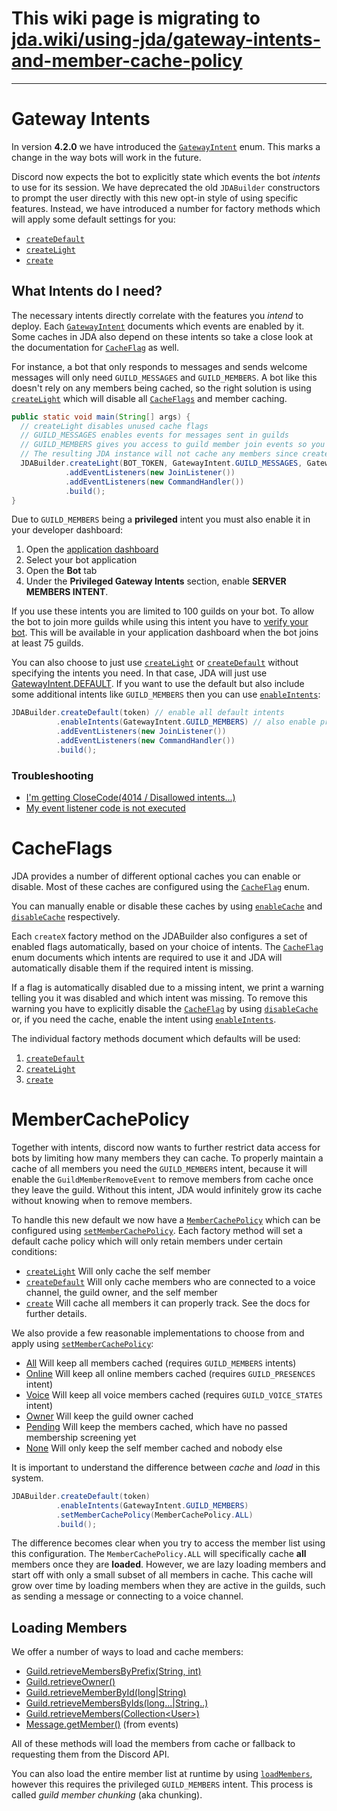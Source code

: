[GatewayIntent]: https://ci.dv8tion.net/job/JDA/javadoc/net/dv8tion/jda/api/requests/GatewayIntent.html
[createDefault]: https://ci.dv8tion.net/job/JDA/javadoc/net/dv8tion/jda/api/JDABuilder.html#createDefault(java.lang.String)
[createLight]: https://ci.dv8tion.net/job/JDA/javadoc/net/dv8tion/jda/api/JDABuilder.html#createLight(java.lang.String)
[create]: https://ci.dv8tion.net/job/JDA/javadoc/net/dv8tion/jda/api/JDABuilder.html#create(java.lang.String,net.dv8tion.jda.api.requests.GatewayIntent,net.dv8tion.jda.api.requests.GatewayIntent...)
[CacheFlag]: https://ci.dv8tion.net/job/JDA/javadoc/net/dv8tion/jda/api/utils/cache/CacheFlag.html
[GatewayIntent.DEFAULT]: https://ci.dv8tion.net/job/JDA/javadoc/net/dv8tion/jda/api/requests/GatewayIntent.html#DEFAULT
[enableCache]: https://ci.dv8tion.net/job/JDA/javadoc/net/dv8tion/jda/api/JDABuilder.html#enableCache(net.dv8tion.jda.api.utils.cache.CacheFlag,net.dv8tion.jda.api.utils.cache.CacheFlag...)
[disableCache]: https://ci.dv8tion.net/job/JDA/javadoc/net/dv8tion/jda/api/JDABuilder.html#disableCache(net.dv8tion.jda.api.utils.cache.CacheFlag,net.dv8tion.jda.api.utils.cache.CacheFlag...)
[enableIntents]: https://ci.dv8tion.net/job/JDA/javadoc/net/dv8tion/jda/api/JDABuilder.html#enableIntents(net.dv8tion.jda.api.requests.GatewayIntent,net.dv8tion.jda.api.requests.GatewayIntent...)
[MemberCachePolicy]: https://ci.dv8tion.net/job/JDA/javadoc/net/dv8tion/jda/api/utils/MemberCachePolicy.html
[setMemberCachePolicy]: https://ci.dv8tion.net/job/JDA/javadoc/net/dv8tion/jda/api/JDABuilder.html#setMemberCachePolicy(net.dv8tion.jda.api.utils.MemberCachePolicy)
[loadMembers]: https://ci.dv8tion.net/job/JDA/javadoc/net/dv8tion/jda/api/entities/Guild.html#loadMembers()

# This wiki page is migrating to [jda.wiki/using-jda/gateway-intents-and-member-cache-policy](https://jda.wiki/using-jda/gateway-intents-and-member-cache-policy/)

***

# Gateway Intents

In version **4.2.0** we have introduced the [`GatewayIntent`][GatewayIntent] enum. This marks a change in the way bots will work in the future.

Discord now expects the bot to explicitly state which events the bot *intents* to use for its session. We have deprecated the old `JDABuilder` constructors to prompt the user directly with this new opt-in style of using specific features. Instead, we have introduced a number for factory methods which will apply some default settings for you:

- [`createDefault`][createDefault]
- [`createLight`][createLight]
- [`create`][create]

## What Intents do I need?

The necessary intents directly correlate with the features you *intend* to deploy.
Each [`GatewayIntent`][GatewayIntent] documents which events are enabled by it. Some caches in JDA also depend on these intents so take a close look at the documentation for [`CacheFlag`][CacheFlag] as well.

For instance, a bot that only responds to messages and sends welcome messages will only need `GUILD_MESSAGES` and `GUILD_MEMBERS`. A bot like this doesn't rely on any members being cached, so the right solution is using [`createLight`][createLight] which will disable all [`CacheFlags`][CacheFlag] and member caching.

```java
public static void main(String[] args) {
  // createLight disables unused cache flags
  // GUILD_MESSAGES enables events for messages sent in guilds
  // GUILD_MEMBERS gives you access to guild member join events so you can send welcome messages
  // The resulting JDA instance will not cache any members since createLight disables it.
  JDABuilder.createLight(BOT_TOKEN, GatewayIntent.GUILD_MESSAGES, GatewayIntent.GUILD_MEMBERS)
            .addEventListeners(new JoinListener())
            .addEventListeners(new CommandHandler())
            .build();
}
```

Due to `GUILD_MEMBERS` being a **privileged** intent you must also enable it in your developer dashboard:

1. Open the [application dashboard](https://discord.com/developers/applications)
1. Select your bot application
1. Open the **Bot** tab
1. Under the **Privileged Gateway Intents** section, enable **SERVER MEMBERS INTENT**.

If you use these intents you are limited to 100 guilds on your bot. To allow the bot to join more guilds while using this intent you have to [verify your bot](https://blog.discord.com/the-future-of-bots-on-discord-4e6e050ab52e). This will be available in your application dashboard when the bot joins at least 75 guilds.

You can also choose to just use [`createLight`][createLight] or [`createDefault`][createDefault] without specifying the intents you need. In that case, JDA will just use [GatewayIntent.DEFAULT][GatewayIntent.DEFAULT]. If you want to use the default but also include some additional intents like `GUILD_MEMBERS` then you can use [`enableIntents`][enableIntents]:

```java
JDABuilder.createDefault(token) // enable all default intents
          .enableIntents(GatewayIntent.GUILD_MEMBERS) // also enable privileged intent
          .addEventListeners(new JoinListener())
          .addEventListeners(new CommandHandler())
          .build();
```

### Troubleshooting

- [I'm getting CloseCode(4014 / Disallowed intents...)](https://github.com/DV8FromTheWorld/JDA/wiki/19\)-Troubleshooting#im-getting-closecode4014--disallowed-intents)
- [My event listener code is not executed](https://github.com/DV8FromTheWorld/JDA/wiki/19\)-Troubleshooting#my-event-listener-code-is-not-executed)

# CacheFlags

JDA provides a number of different optional caches you can enable or disable.
Most of these caches are configured using the [`CacheFlag`][CacheFlag] enum.

You can manually enable or disable these caches by using [`enableCache`][enableCache] and [`disableCache`][disableCache] respectively.

Each `createX` factory method on the JDABuilder also configures a set of enabled flags automatically, based on your choice of intents. The [`CacheFlag`][CacheFlag] enum documents which intents are required to use it and JDA will automatically disable them if the required intent is missing.

If a flag is automatically disabled due to a missing intent, we print a warning telling you it was disabled and which intent was missing. To remove this warning you have to explicitly disable the [`CacheFlag`][CacheFlag] by using [`disableCache`][disableCache] or, if you need the cache, enable the intent using [`enableIntents`][enableIntents].

The individual factory methods document which defaults will be used:

1. [`createDefault`][createDefault]
1. [`createLight`][createLight]
1. [`create`][create]

# MemberCachePolicy

Together with intents, discord now wants to further restrict data access for bots by limiting how many members they can cache. To properly maintain a cache of all members you need the `GUILD_MEMBERS` intent, because it will enable the `GuildMemberRemoveEvent` to remove members from cache once they leave the guild. Without this intent, JDA would infinitely grow its cache without knowing when to remove members.

To handle this new default we now have a [`MemberCachePolicy`][MemberCachePolicy] which can be configured using [`setMemberCachePolicy`][setMemberCachePolicy]. Each factory method will set a default cache policy which will only retain members under certain conditions:

- [`createLight`][createLight] Will only cache the self member
- [`createDefault`][createDefault] Will only cache members who are connected to a voice channel, the guild owner, and the self member
- [`create`][create] Will cache all members it can properly track. See the docs for further details.

We also provide a few reasonable implementations to choose from and apply using [`setMemberCachePolicy`][setMemberCachePolicy]:

- [All](https://ci.dv8tion.net/job/JDA/javadoc/net/dv8tion/jda/api/utils/MemberCachePolicy.html#ALL)
    Will keep all members cached (requires `GUILD_MEMBERS` intents)
- [Online](https://ci.dv8tion.net/job/JDA/javadoc/net/dv8tion/jda/api/utils/MemberCachePolicy.html#ONLINE)
    Will keep all online members cached (requires `GUILD_PRESENCES` intent)
- [Voice](https://ci.dv8tion.net/job/JDA/javadoc/net/dv8tion/jda/api/utils/MemberCachePolicy.html#VOICE)
    Will keep all voice members cached (requires `GUILD_VOICE_STATES` intent)
- [Owner](https://ci.dv8tion.net/job/JDA/javadoc/net/dv8tion/jda/api/utils/MemberCachePolicy.html#OWNER)
    Will keep the guild owner cached
- [Pending](https://ci.dv8tion.net/job/JDA/javadoc/net/dv8tion/jda/api/utils/MemberCachePolicy.html#PENDING)
    Will keep the members cached, which have no passed membership screening yet
- [None](https://ci.dv8tion.net/job/JDA/javadoc/net/dv8tion/jda/api/utils/MemberCachePolicy.html#NONE)
    Will only keep the self member cached and nobody else

It is important to understand the difference between *cache* and *load* in this system.

```java
JDABuilder.createDefault(token)
          .enableIntents(GatewayIntent.GUILD_MEMBERS)
          .setMemberCachePolicy(MemberCachePolicy.ALL)
          .build();
```

The difference becomes clear when you try to access the member list using this configuration. The `MemberCachePolicy.ALL` will specifically cache **all** members once they are **loaded**. However, we are lazy loading members and start off with only a small subset of all members in cache.
This cache will grow over time by loading members when they are active in the guilds, such as sending a message or connecting to a voice channel.

## Loading Members

We offer a number of ways to load and cache members:

- [Guild.retrieveMembersByPrefix(String, int)](https://ci.dv8tion.net/job/JDA/javadoc/net/dv8tion/jda/api/entities/Guild.html#retrieveMembersByPrefix(java.lang.String,int))
- [Guild.retrieveOwner()](https://ci.dv8tion.net/job/JDA/javadoc/net/dv8tion/jda/api/entities/Guild.html#retrieveOwner())
- [Guild.retrieveMemberById(long|String)](https://ci.dv8tion.net/job/JDA/javadoc/net/dv8tion/jda/api/entities/Guild.html#retrieveMemberById(long))
- [Guild.retrieveMembersByIds(long...|String..)](https://ci.dv8tion.net/job/JDA/javadoc/net/dv8tion/jda/api/entities/Guild.html#retrieveMembersByIds(long...))
- [Guild.retrieveMembers(Collection&lt;User>)](https://ci.dv8tion.net/job/JDA/javadoc/net/dv8tion/jda/api/entities/Guild.html#retrieveMembers(java.util.Collection))
- [Message.getMember()](https://ci.dv8tion.net/job/JDA/javadoc/net/dv8tion/jda/api/entities/Message.html#getMember()) (from events)

All of these methods will load the members from cache or fallback to requesting them from the Discord API.

You can also load the entire member list at runtime by using [`loadMembers`][loadMembers], however this requires the privileged `GUILD_MEMBERS` intent. This process is called *guild member chunking* (aka chunking).